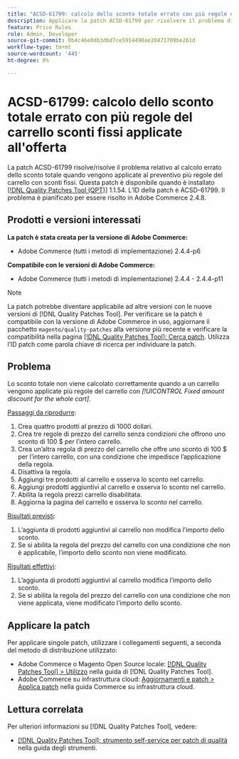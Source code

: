 ```yaml
---
title: "ACSD-61799: calcolo dello sconto totale errato con più regole del carrello sconti fissi applicate all’offerta"
description: Applicare la patch ACSD-61799 per risolvere il problema di Adobe Commerce in cui lo sconto totale non viene calcolato correttamente quando al preventivo vengono applicate più regole del carrello con sconti fissi.
feature: Price Rules
role: Admin, Developer
source-git-commit: 0b4c46e0db3dbd7ce5914490ae20471709be261d
workflow-type: tm+mt
source-wordcount: '445'
ht-degree: 0%

---
```



# ACSD-61799: calcolo dello sconto totale errato con più regole del carrello sconti fissi applicate all&#39;offerta

La patch ACSD-61799 risolve/risolve il problema relativo al calcolo errato dello sconto totale quando vengono applicate al preventivo più regole del carrello con sconti fissi. Questa patch è disponibile quando è installato [[!DNL Quality Patches Tool (QPT)]](/help/tools/quality-patches-tool/quality-patches-tool-to-self-serve-quality-patches.md) 1.1.54. L’ID della patch è ACSD-61799. Il problema è pianificato per essere risolto in Adobe Commerce 2.4.8.

## Prodotti e versioni interessati

**La patch è stata creata per la versione di Adobe Commerce:**

* Adobe Commerce (tutti i metodi di implementazione) 2.4.4-p6

**Compatibile con le versioni di Adobe Commerce:**

* Adobe Commerce (tutti i metodi di implementazione) 2.4.4 - 2.4.4-p11

>[!NOTE]
>
>La patch potrebbe diventare applicabile ad altre versioni con le nuove versioni di [!DNL Quality Patches Tool]. Per verificare se la patch è compatibile con la versione di Adobe Commerce in uso, aggiornare il pacchetto `magento/quality-patches` alla versione più recente e verificare la compatibilità nella pagina [[!DNL Quality Patches Tool]: Cerca patch](https://experienceleague.adobe.com/tools/commerce-quality-patches/index.html). Utilizza l’ID patch come parola chiave di ricerca per individuare la patch.

## Problema

Lo sconto totale non viene calcolato correttamente quando a un carrello vengono applicate più regole del carrello con *[!UICONTROL Fixed amount discount for the whole cart]*.

<u>Passaggi da riprodurre</u>:

1. Crea quattro prodotti al prezzo di 1000 dollari.
1. Crea tre regole di prezzo del carrello senza condizioni che offrono uno sconto di 100 $ per l’intero carrello.
1. Crea un’altra regola di prezzo del carrello che offre uno sconto di 100 $ per l’intero carrello, con una condizione che impedisce l’applicazione della regola.
1. Disattiva la regola.
1. Aggiungi tre prodotti al carrello e osserva lo sconto nel carrello.
1. Aggiungi prodotti aggiuntivi al carrello e osserva lo sconto nel carrello.
1. Abilita la regola prezzi carrello disabilitata.
1. Aggiorna la pagina del carrello e osserva lo sconto nel carrello.

<u>Risultati previsti</u>:

1. L’aggiunta di prodotti aggiuntivi al carrello non modifica l’importo dello sconto.
1. Se si abilita la regola del prezzo del carrello con una condizione che non è applicabile, l’importo dello sconto non viene modificato.

<u>Risultati effettivi</u>:

1. L’aggiunta di prodotti aggiuntivi al carrello modifica l’importo dello sconto.
1. Se si abilita la regola del prezzo del carrello con una condizione che non viene applicata, viene modificato l’importo dello sconto.

## Applicare la patch

Per applicare singole patch, utilizzare i collegamenti seguenti, a seconda del metodo di distribuzione utilizzato:

* Adobe Commerce o Magento Open Source locale: [[!DNL Quality Patches Tool] > Utilizzo](/help/tools/quality-patches-tool/usage.md) nella guida di [!DNL Quality Patches Tool].
* Adobe Commerce su infrastruttura cloud: [Aggiornamenti e patch > Applica patch](https://experienceleague.adobe.com/docs/commerce-cloud-service/user-guide/develop/upgrade/apply-patches.html) nella guida Commerce su infrastruttura cloud.

## Lettura correlata

Per ulteriori informazioni su [!DNL Quality Patches Tool], vedere:

* [[!DNL Quality Patches Tool]: strumento self-service per patch di qualità](/help/tools/quality-patches-tool/quality-patches-tool-to-self-serve-quality-patches.md) nella guida degli strumenti.

